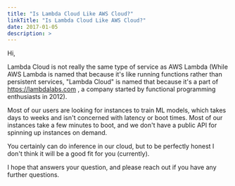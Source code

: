 ```yaml
---
title: "Is Lambda Cloud Like AWS Cloud?"
linkTitle: "Is Lambda Cloud Like AWS Cloud?"
date: 2017-01-05
description: >
---
```


Hi,

Lambda Cloud is not really the same type of service as AWS Lambda (While AWS
Lambda is named that because it's like running functions rather than
persistent services, "Lambda Cloud" is named that because it's a part of
https://lambdalabs.com , a company started by functional programming
enthusiasts in 2012).

Most of our users are looking for instances to train ML models, which takes
days to weeks and isn't concerned with latency or boot times. Most of our
instances take a few minutes to boot, and we don't have a public API for
spinning up instances on demand.

You certainly can do inference in our cloud, but to be perfectly honest I
don't think it will be a good fit for you (currently).

I hope that answers your question, and please reach out if you have any
further questions.
